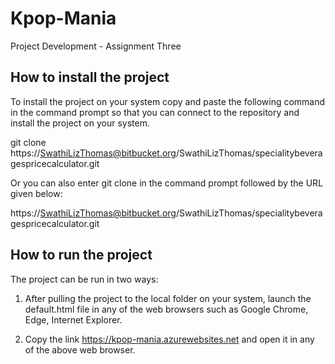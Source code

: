 # Kpop-Mania
Project Development - Assignment Three

## How to install the project
To install the project on your system copy and paste the following command in the command prompt so that you can connect to the repository and install the project on your system.

git clone https://SwathiLizThomas@bitbucket.org/SwathiLizThomas/specialitybeveragespricecalculator.git

Or you can also enter git clone in the command prompt followed by the URL given below:

https://SwathiLizThomas@bitbucket.org/SwathiLizThomas/specialitybeveragespricecalculator.git

## How to run the project
The project can be run in two ways:

1) After pulling the project to the local folder on your system, launch the default.html file in any of the web browsers such as Google Chrome, Edge, Internet Explorer.

2) Copy the link https://kpop-mania.azurewebsites.net and open it in any of the above web browser.
